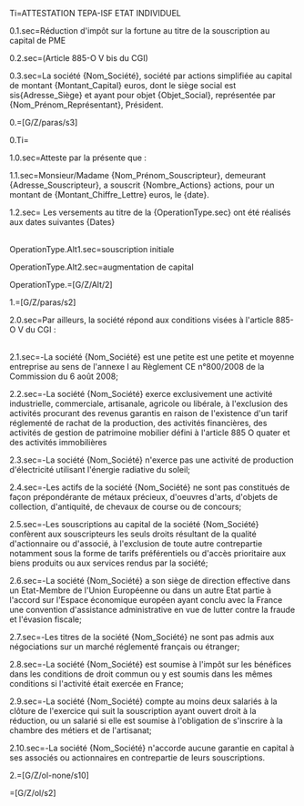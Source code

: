 Ti=ATTESTATION TEPA-ISF ETAT INDIVIDUEL 

0.1.sec=Réduction d'impôt sur la fortune au titre de la souscription au capital de PME 

0.2.sec=(Article 885-O V bis du CGI)

0.3.sec=La société {Nom_Société}, société par actions simplifiée au capital de montant {Montant_Capital} euros, dont le siège social est sis{Adresse_Siège} et ayant pour objet {Objet_Social}, représentée par {Nom_Prénom_Représentant}, Président. 

0.=[G/Z/paras/s3]

0.Ti=</i>

1.0.sec=Atteste par la présente que :

1.1.sec=Monsieur/Madame {Nom_Prénom_Souscripteur}, demeurant {Adresse_Souscripteur}, a souscrit {Nombre_Actions} actions, pour un montant de {Montant_Chiffre_Lettre} euros, le {date}.

1.2.sec= Les versements au titre de la {OperationType.sec} ont été réalisés aux dates suivantes {Dates}<br><br>

OperationType.Alt1.sec=souscription initiale

OperationType.Alt2.sec=augmentation de capital 

OperationType.=[G/Z/Alt/2]

1.=[G/Z/paras/s2]

2.0.sec=Par ailleurs, la société répond aux conditions visées à l'article 885-O V du CGI :<br><br> 

2.1.sec=-La société {Nom_Société} est une petite est une petite et moyenne entreprise au sens de l'annexe I au Règlement CE n°800/2008 de la Commission du 6 août 2008; 

2.2.sec=-La société {Nom_Société} exerce exclusivement une activité industrielle, commerciale, artisanale, agricole ou libérale, à l'exclusion des activités procurant des revenus garantis en raison de l'existence d'un tarif réglementé de rachat de la production, des activités financières, des activités de gestion de patrimoine mobilier défini à l'article 885 O quater et des activités immobilières

2.3.sec=-La société {Nom_Société} n'exerce pas une activité de production d'électricité utilisant l'énergie radiative du soleil;

2.4.sec=-Les actifs de la société {Nom_Société} ne sont pas constitués de façon prépondérante de métaux précieux, d'oeuvres d'arts, d'objets de collection, d'antiquité, de chevaux de course ou de concours; 

2.5.sec=-Les souscriptions au capital de la société {Nom_Société} confèrent aux souscripteurs les seuls droits résultant de la qualité d'actionnaire ou d'associé, à l'exclusion de toute autre contrepartie notamment sous la forme de tarifs préférentiels ou d'accès prioritaire aux biens produits ou aux services rendus par la société;

2.6.sec=-La société {Nom_Société} a son siège de direction effective dans un Etat-Membre de l'Union Européenne ou dans un autre Etat partie à l'accord sur l'Espace économique européen ayant conclu avec la France une convention d'assistance administrative en vue de lutter contre la fraude et l'évasion fiscale;

2.7.sec=-Les titres de la société {Nom_Société} ne sont pas admis aux négociations sur un marché réglementé français ou étranger; 

2.8.sec=-La société {Nom_Société} est soumise à l'impôt sur les bénéfices dans les conditions de droit commun ou y est soumis dans les mêmes conditions si l'activité était exercée en France; 

2.9.sec=-La société {Nom_Société} compte au moins deux salariés à la clôture de l'exercice qui suit la souscription ayant ouvert droit à la réduction, ou un salarié si elle est soumise à l'obligation de s'inscrire à la chambre des métiers et de l'artisanat; 

2.10.sec=-La société {Nom_Société} n'accorde aucune garantie en capital à ses associés ou actionnaires en contrepartie de leurs souscriptions.

2.=[G/Z/ol-none/s10]

=[G/Z/ol/s2]